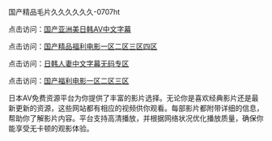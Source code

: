 国产精品毛片久久久久久久-0707ht


点击访问：<a href="https://gda-c7m.pages.dev/">国产亚洲美日韩AV中文字幕</a>

点击访问：<a href="https://gsd-agv.pages.dev/">国产精品福利电影一区二区三区四区</a>

点击访问：<a href="https://bsdf-5f5.pages.dev/">日韩人妻中文字幕无码专区</a>

点击访问：<a href="https://fdhf-454.pages.dev/">国产福利电影一区二区三区</a>

日本AV免费资源平台为你提供了丰富的影片选择。无论你是喜欢经典影片还是最新更新的资源，这些网站都有相应的视频供你观看。每部影片都附带详细的信息，帮助你了解影片内容。平台支持高清播放，并根据网络状况优化播放质量，确保你能享受无卡顿的观影体验。

<span style="display:none;">[Canonical link](https://github.com/hehe20250707/hehe5 ）</span>
